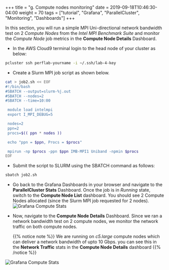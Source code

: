 +++
title = "g. Compute nodes monitoring"
date = 2019-09-18T10:46:30-04:00
weight = 70
tags = ["tutorial", "Grafana", "ParallelCluster", "Monitoring", "Dashboards"]
+++

In this section, you will run a simple MPI Uni-directional network bandwidth test on 2 *Compute Nodes* from the *Intel MPI Benchmark Suite* and monitor the *Compute Node* job metrics in the **Compute Node Details** Dashboard.

- In the AWS Cloud9 terminal login to the head node of your cluster as below:

```bash
pcluster ssh perflab-yourname -i ~/.ssh/lab-4-key
```

- Create a Slurm MPI job script as shown below.

```bash
cat > job2.sh << EOF
#!/bin/bash
#SBATCH --output=slurm-%j.out
#SBATCH --nodes=2
#SBATCH --time=10:00

 module load intelmpi
 export I_MPI_DEBUG=5

 nodes=2
 ppn=2
 procs=$(( ppn * nodes ))

 echo "ppn = $ppn, Procs = $procs"

 mpirun -np $procs -ppn $ppn IMB-MPI1 Uniband -npmin $procs
EOF
```

- Submit the script to SLURM using the SBATCH command as follows:

```bash
sbatch job2.sh
```


- Go back to the Grafana Dashboards in your browser and navigate to the **ParallelCluster Stats** Dashboard. Once the job is in *Running* state, switch to the **Compute Node List** dashboard. You should see 2 Compute Nodes allocated (since the Slurm MPI job requested for 2 nodes).
![Grafana Compute Stats](/images/monitoring/grafana-compute-node-list.png)


- Now, navigate to the **Compute Node Details** Dashboard. Since we ran a network bandwidth test on 2 compute nodes, we monitor the network traffic on both compute nodes.

  {{% notice note %}}
  We are running on *c5.large* compute nodes which can deliver a network bandwidth of upto 10 Gbps. you can see this in the **Network Traffic** stats in the **Compute Node Details** dashboard
  {{% /notice %}}

![Grafana Compute Stats](/images/monitoring/grafana-compute-node-details-1.png)
